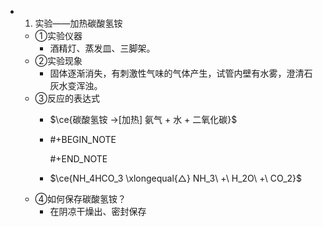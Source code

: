 -
  1. 实验——加热碳酸氢铵
	- ①实验仪器
		- 酒精灯、蒸发皿、三脚架。
	- ②实验现象
		- 固体逐渐消失，有刺激性气味的气体产生，试管内壁有水雾，澄清石灰水变浑浊。
	- ③反应的表达式
		- $\ce{碳酸氢铵 ->[加热] 氨气 + 水 + 二氧化碳}$
		-
		  #+BEGIN_NOTE
		  
		  #+END_NOTE
		- $\ce{NH_4HCO_3 \xlongequal{△} NH_3\ +\ H_2O\ +\ CO_2}$
	- ④如何保存碳酸氢铵？
		- 在阴凉干燥出、密封保存